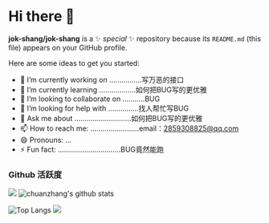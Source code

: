 # Hi there 👋

**jok-shang/jok-shang** is a ✨ _special_ ✨ repository because its `README.md` (this file) appears on your GitHub profile.

Here are some ideas to get you started:

- 🔭 I’m currently working on ................写万恶的接口
- 🌱 I’m currently learning ..................如何把BUG写的更优雅
- 👯 I’m looking to collaborate on ...........BUG
- 🤔 I’m looking for help with ...............找人帮忙写BUG
- 💬 Ask me about ............................如何把BUG写的更优雅
- 📫 How to reach me: ........................email：2859308825@qq.com
- 😄 Pronouns: ...
- ⚡ Fun fact: ...............................BUG竟然能跑
### Github 活跃度

[![](https://activity-graph.herokuapp.com/graph?username=jok-shang&theme=dracula)](https://github.com/ashutosh00710/github-readme-activity-graph)
![chuanzhang's github stats](https://github-readme-stats.vercel.app/api?username=jok-shang&show_icons=true&theme=vue)

![Top Langs](https://github-readme-stats.vercel.app/api/top-langs/?username=jok-shang&langs_count=6)
![](https://github-readme-stats.vercel.app/api/top-langs/?username=jok-shang&layout=compact&langs_count=6)
